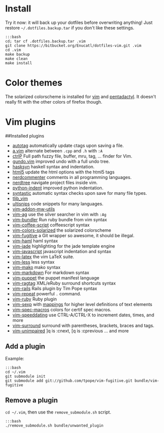 # Install

Try it now: it will back up your dotfiles before overwriting anything!
Just restore `~/.dotfiles.backup.tar` if you don't like these settings.

    :::bash
    cd; tar cf .dotfiles.backup.tar .vim
    git clone https://bitbucket.org/Enucatl/dotfiles-vim.git .vim
    cd .vim
    make backup  
    make clean
    make install


# Color themes

The solarized colorscheme is installed for
[vim](https://github.com/altercation/vim-colors-solarized) and
[pentadactyl](https://github.com/claytron/pentadactyl-solarized). It doesn't
really fit with the other colors of firefox though.


# Vim plugins
##Installed plugins

- [autotag](https://github.com/vim-scripts/AutoTag) automatically update ctags upon saving a file.
- [a.vim](https://github.com/vim-scripts/a.vim) alternate between `.cpp` and `.h` with `:A`
- [ctrlP](http://kien.github.io/ctrlp.vim/) Full path fuzzy file, buffer, mru, tag, ... finder for Vim.
- [gundo.vim](https://github.com/sjl/gundo.vim) improved undo with a full undo tree.
- [hasksyn](https://github.com/travitch/hasksyn) haskell syntax and indentation.
- [html5](https://github.com/othree/) update the html options with the html5 tags
- [nerdcommenter](https://github.com/scrooloose/nerdcommenter) comments in all programming languages.
- [nerdtree](https://github.com/scrooloose/nerdtree) navigate project files inside vim.
- [python-indent](https://github.com/gotgenes/vim-yapif) improved python indentation.
- [syntastic](https://github.com/scrooloose/syntastic) automatic syntax checks upon save for many file types.
- [tlib\_vim](https://github.com/tomtom/tlib_vim)
- [ultisnips](git://github.com/Enucatl/ultisnips) code snippets for many languages.
- [vim-addon-mw-utils](https://github.com/MarcWeber/vim-addon-mw-utils)
- [vim-ag](https://github.com/rking/ag.vim) use the silver searcher in vim with `:Ag`
- [vim-bundler](https://github.com/tpope/vim-bundler) Run ruby bundle from vim syntax
- [vim-coffee-script](https://github.com/kchmck/vim-coffee-script) coffeescript syntax
- [vim-colors-solarized]() the solarized colorscheme
- [vim-fugitive](git://github.com/tpope/vim-fugitive) a Git wrapper so awesome, it should be illegal.
- [vim-haml](https://github.com/tpope/vim-haml) haml syntax
- [vim-jade](https://github.com/digitaltoad/vim-jade) highlighting for the jade template engine
- [vim-javascript](https://github.com/pangloss/vim-javascript.git) javascript indentation and syntax
- [vim-latex](git://github.com/Enucatl/vim-latex) the vim LaTeX suite.
- [vim-less](https://github.com/groenewege/vim-less) less syntax
- [vim-mako](https://github.com/sophacles/vim-bundle-mako) mako syntax
- [vim-markdown](http://plasticboy.com/markdown-vim-mode/) For markdown syntax
- [vim-puppet](https://github.com/rodjek/vim-puppet) the puppet manifest language
- [vim-ragtag](https://github.com/tpope/vim-ragtag) XML/eRuby surround shortcuts syntax
- [vim-rails](https://github.com/tpope/vim-rails) Rails plugin by Tim Pope syntax
- [vim-repeat](https://github.com/tpope/vim-repeat) powerful `.` command.
- [vim-ruby](https://github.com/vim-ruby) Ruby plugin
- [vim-sexp](https://github.com/guns/vim-sexp) with [mappings](https://github.com/tpope/vim-sexp-mappings-for-regular-people) for higher level definitions of text elements
- [vim-spec-macros](https://bitbucket.org/Enucatl/vim-spec-macros) colors for certif spec macros.
- [vim-speeddating](https://github.com/tpope/vim-speeddating) use CTRL-A/CTRL-X to increment dates, times, and more
- [vim-surround](https://github.com/tpope/vim-surround) surround with parentheses, brackets, braces and tags.
- [vim-unimpaired](https://github.com/tpope/vim-unimpaired) ]q is :cnext, [q is :cprevious ... and more

## Add a plugin
Example:

    :::bash
    cd ~/.vim
    git submodule init
    git submodule add git://github.com/tpope/vim-fugitive.git bundle/vim-fugitive


## Remove a plugin
`cd ~/.vim`, then use the `remove_submodule.sh` script.

    :::bash
    ./remove_submodule.sh bundle/unwanted_plugin
